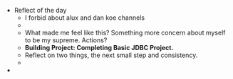 - Reflect of the day
	- I forbid about alux and dan koe channels
	-
	- What made me feel like this? Something more concern about myself to be my supreme. Actions?
	- **Building Project: Completing Basic JDBC Project.**
	- Reflect on two things, the next small step and consistency.
	-
-